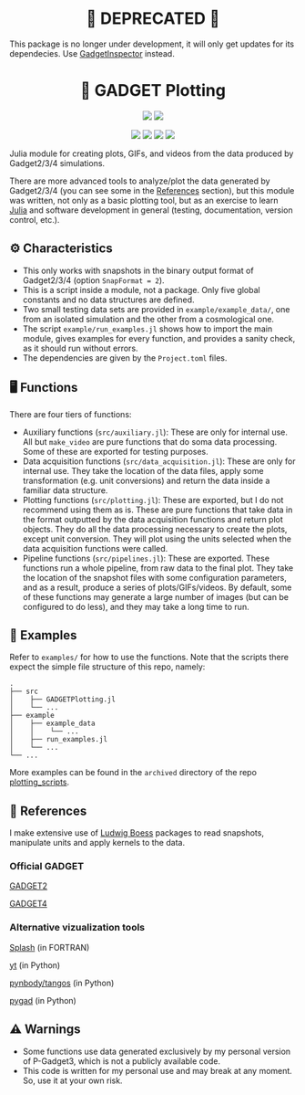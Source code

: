 <div align="center">
    <h1>🚨 DEPRECATED 🚨</h1>
</div>

This package is no longer under development, it will only get updates for its dependecies. Use [GadgetInspector](https://github.com/Ezequiel92/GadgetInspector) instead.

<div align="center">
    <h1>🌌 GADGET Plotting</h1>
</div>

<p align="center">
    <a href="https://github1s.com/ezequiel92/GADGETPlotting"><img src="http://forthebadge.com/images/badges/built-with-science.svg"></a>
    <a href="https://julialang.org"><img src="https://forthebadge.com/images/badges/made-with-julia.svg"></a>
</p>

<p align="center">
    <a href="https://codecov.io/github/ezequiel92/GADGETPlotting?branch=main"><img src="https://img.shields.io/codecov/c/github/ezequiel92/GADGETPlotting?style=flat&logo=Codecov&labelColor=2B2D2F"></a>
    <a href="https://github.com/ezequiel92/GADGETPlotting/actions"><img src="https://img.shields.io/github/workflow/status/ezequiel92/GADGETPlotting/Continuous%20integration?style=flat&logo=GitHub&labelColor=2B2D2F"></a>
    <a href="https://github.com/ezequiel92/GADGETPlotting/blob/main/LICENSE"><img src="https://img.shields.io/github/license/ezequiel92/GADGETPlotting?style=flat&logo=GNU&labelColor=2B2D2F"></a>
    <a href="https://ezequiel92.github.io/GADGETPlotting/dev"><img src="https://img.shields.io/badge/docs-dev-blue.svg?style=flat&logo=GitBook&labelColor=2B2D2F"></a>
</p>

Julia module for creating plots, GIFs, and videos from the data produced by Gadget2/3/4 simulations.

There are more advanced tools to analyze/plot the data generated by Gadget2/3/4 (you can see some in the [References](https://github.com/ezequiel92/GADGETPlotting#-references) section), but this module was written, not only as a basic plotting tool, but as an exercise to learn [Julia](https://julialang.org/) and software development in general (testing, documentation, version control, etc.).

## ⚙️ Characteristics

- This only works with snapshots in the binary output format of Gadget2/3/4 (option `SnapFormat = 2`).
- This is a script inside a module, not a package. Only five global constants and no data structures are defined.
- Two small testing data sets are provided in `example/example_data/`, one from an isolated simulation and the other from a cosmological one.
- The script `example/run_examples.jl` shows how to import the main module, gives examples for every function, and provides a sanity check, as it should run without errors.
- The dependencies are given by the `Project.toml` files.

## 🖥️ Functions

There are four tiers of functions:

- Auxiliary functions (`src/auxiliary.jl`): These are only for internal use. All but `make_video` are pure functions that do soma data processing. Some of these are exported for testing purposes.
- Data acquisition functions (`src/data_acquisition.jl`): These are only for internal use. They take the location of the data files, apply some transformation (e.g. unit conversions) and return the data inside a familiar data structure.
- Plotting functions (`src/plotting.jl`): These are exported, but I do not recommend using them as is. These are pure functions that take data in the format outputted by the data acquisition functions and return plot objects. They do all the data processing necessary to create the plots, except unit conversion. They will plot using the units selected when the data acquisition functions were called.
- Pipeline functions (`src/pipelines.jl`): These are exported. These functions run a whole pipeline, from raw data to the final plot. They take the location of the snapshot files with some configuration parameters, and as a result, produce a series of plots/GIFs/videos. By default, some of these functions may generate a large number of images (but can be configured to do less), and they may take a long time to run.

## 📘 Examples

Refer to `examples/` for how to use the functions. Note that the scripts there expect the simple file structure of this repo, namely:

    .
    ├── src
    │    ├── GADGETPlotting.jl 
    │    └── ...
    ├── example  
    │    ├── example_data
    │    │    └── ...
    │    ├── run_examples.jl
    │    └── ...
    └── ...
More examples can be found in the `archived` directory of the repo [plotting_scripts](https://github.com/ezequiel92/plotting_scripts/tree/main/archived/GADGETPlotting).

## 🔗 References

I make extensive use of [Ludwig Boess](https://github.com/LudwigBoess/) packages to read snapshots, manipulate units and apply kernels to the data.

### Official GADGET

[GADGET2](https://wwwmpa.mpa-garching.mpg.de/gadget/)

[GADGET4](https://wwwmpa.mpa-garching.mpg.de/gadget4/)

### Alternative vizualization tools

[Splash](https://splash-viz.readthedocs.io/en/latest/) (in FORTRAN)

[yt](https://yt-project.org/) (in Python)

[pynbody/tangos](https://pynbody.github.io/) (in Python)

[pygad](https://bitbucket.org/broett/pygad/src/master/) (in Python)

## ⚠️ Warnings

- Some functions use data generated exclusively by my personal version of P-Gadget3, which is not a publicly available code.
- This code is written for my personal use and may break at any moment. So, use it at your own risk.
